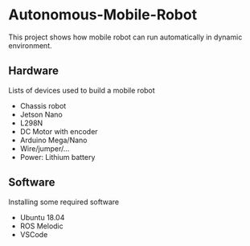 # Autonomous-Mobile-Robot
This project shows how mobile robot can run automatically in dynamic environment.

## Hardware
Lists of devices used to build a mobile robot
  - Chassis robot 
  - Jetson Nano
  - L298N
  - DC Motor with encoder
  - Arduino Mega/Nano
  - Wire/jumper/...
  - Power: Lithium battery

## Software
Installing some required software
  - Ubuntu 18.04
  - ROS Melodic
  - VSCode
